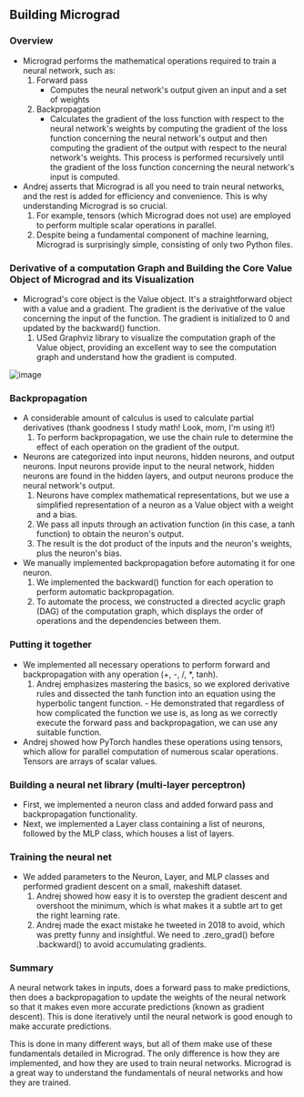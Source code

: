 ## Building Micrograd

### Overview

* Micrograd performs the mathematical operations required to train a neural network, such as:
    1. Forward pass
        * Computes the neural network's output given an input and a set of weights
    2. Backpropagation
        * Calculates the gradient of the loss function with respect to the neural network's weights by computing the gradient of the loss function concerning the neural network's output and then computing the gradient of the output with respect to the neural network's weights. This process is performed recursively until the gradient of the loss function concerning the neural network's input is computed.
* Andrej asserts that Micrograd is all you need to train neural networks, and the rest is added for efficiency and convenience. This is why understanding Micrograd is so crucial.
    1. For example, tensors (which Micrograd does not use) are employed to perform multiple scalar operations in parallel.
    2. Despite being a fundamental component of machine learning, Micrograd is surprisingly simple, consisting of only two Python files.

### Derivative of a computation Graph and Building the Core Value Object of Micrograd and its Visualization


* Micrograd's core object is the Value object. It's a straightforward object with a value and a gradient. The gradient is the derivative of the value concerning the input of the function. The gradient is initialized to 0 and updated by the backward() function.
    1. USed Graphviz library to visualize the computation graph of the Value object, providing an excellent way to see the computation graph and understand how the gradient is computed.

![image](https://github.com/user-attachments/assets/d9963f19-3777-48e8-a772-fbe0ae5c1824)

### Backpropagation

* A considerable amount of calculus is used to calculate partial derivatives (thank goodness I study math! Look, mom, I'm using it!)
    1. To perform backpropagation, we use the chain rule to determine the effect of each operation on the gradient of the output.
* Neurons are categorized into input neurons, hidden neurons, and output neurons. Input neurons provide input to the neural network, hidden neurons are found in the hidden layers, and output neurons produce the neural network's output.
    1. Neurons have complex mathematical representations, but we use a simplified representation of a neuron as a Value object with a weight and a bias.
    2. We pass all inputs through an activation function (in this case, a tanh function) to obtain the neuron's output.
    3. The result is the dot product of the inputs and the neuron's weights, plus the neuron's bias.
* We manually implemented backpropagation before automating it for one neuron.
    1. We implemented the backward() function for each operation to perform automatic backpropagation.
    2. To automate the process, we constructed a directed acyclic graph (DAG) of the computation graph, which displays the order of operations and the dependencies between them.

### Putting it together

* We implemented all necessary operations to perform forward and backpropagation with any operation (+, -, /, *, tanh).
    1. Andrej emphasizes mastering the basics, so we explored derivative rules and dissected the tanh function into an equation using the hyperbolic tangent function.
      - He demonstrated that regardless of how complicated the function we use is, as long as we correctly execute the forward pass and backpropagation, we can use any suitable function.
* Andrej showed how PyTorch handles these operations using tensors, which allow for parallel computation of numerous scalar operations. Tensors are arrays of scalar values.

### Building a neural net library (multi-layer perceptron)

* First, we implemented a neuron class and added forward pass and backpropagation functionality.
* Next, we implemented a Layer class containing a list of neurons, followed by the MLP class, which houses a list of layers.

### Training the neural net

* We added parameters to the Neuron, Layer, and MLP classes and performed gradient descent on a small, makeshift dataset.
    1. Andrej showed how easy it is to overstep the gradient descent and overshoot the minimum, which is what makes it a subtle art to get the right learning rate.
    2. Andrej made the exact mistake he tweeted in 2018 to avoid, which was pretty funny and insightful. We need to .zero_grad() before .backward() to avoid accumulating gradients.

### Summary

A neural network takes in inputs, does a forward pass to make predictions, then does a backpropagation to update the weights of the neural network so that it makes even more accurate predictions (known as gradient descent). This is done iteratively until the neural network is good enough to make accurate predictions.

This is done in many different ways, but all of them make use of these fundamentals detailed in Micrograd. The only difference is how they are implemented, and how they are used to train neural networks. Micrograd is a great way to understand the fundamentals of neural networks and how they are trained.
